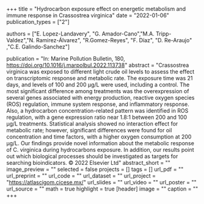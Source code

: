 +++
title = "Hydrocarbon exposure effect on energetic metabolism and immune response in Crassostrea virginica"
date = "2022-01-06"
publication_types = ["2"]

authors = ["E. Lopez-Landavery", "G. Amador-Cano","M.A. Tripp-Valdez","N. Ramirez-Álvarez",  "R.Gomez-Reyes", "F. Díaz", "D. Re-Araujo" ,"C.E. Galindo-Sanchez"]


publication = "In: Marine Pollution Bulletin, 180, https://doi.org/10.1016/j.marpolbul.2022.113738"
abstract = "Crassostrea virginica was exposed to different light crude oil levels to assess the effect on transcriptomic response and metabolic rate. The exposure time was 21 days, and levels of 100 and 200 μg/L were used, including a control. The most significant difference among treatments was the overexpression of several genes associated with energy production, reactive oxygen species (ROS) regulation, immune system response, and inflammatory response. Also, a hydrocarbon concentration-related pattern was identified in ROS regulation, with a gene expression ratio near 1.8:1 between 200 and 100 μg/L treatments. Statistical analysis showed no interaction effect for metabolic rate; however, significant differences were found for oil concentration and time factors, with a higher oxygen consumption at 200 μg/L. Our findings provide novel information about the metabolic response of C. virginica during hydrocarbons exposure. In addition, our results point out which biological processes should be investigated as targets for searching bioindicators. © 2022 Elsevier Ltd"
abstract_short = ""
image_preview = ""
selected = false
projects = []
tags = []
url_pdf = ""
url_preprint = ""
url_code = ""
url_dataset = ""
url_project = "https://atlascigom.cicese.mx/"
url_slides = ""
url_video = ""
url_poster = ""
url_source = ""
math = true
highlight = true
[header]
image = ""
caption = ""
+++
